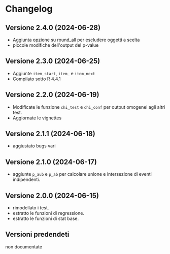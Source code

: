 # Changelog

## Versione 2.4.0 (2024-06-28)

- Aggiunta opzione su round_all per escludere oggetti a scelta
- piccole modifiche dell'output del p-value

## Versione 2.3.0 (2024-06-25)

- Aggiunte `item_start`, `item_` e `item_next`  
- Compilato sotto R 4.4.1

## Versione 2.2.0 (2024-06-19)

- Modificate le funzione `chi_test` e `chi_conf` per output omogenei agli altri test.
- Aggiornate le vignettes

## Versione 2.1.1 (2024-06-18)

- aggiustato bugs vari

## Versione 2.1.0 (2024-06-17)

- aggiunte `p_aub` e `p_ab` per calcolare unione e intersezione di eventi indipendenti.

## Versione 2.0.0 (2024-06-15)

- rimodellato i test.
- estratto le funzioni di regressione.
- estratto le funzioni di stat base.

## Versioni predendeti

non documentate
